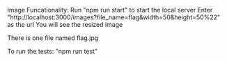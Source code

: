 Image Funcationality:
Run "npm run start" to start the local server
Enter "http://localhost:3000/images?file_name=flag&width=50&height=50%22" as the url
You will see the resized image

There is one file named flag.jpg

To run the tests: "npm run test"